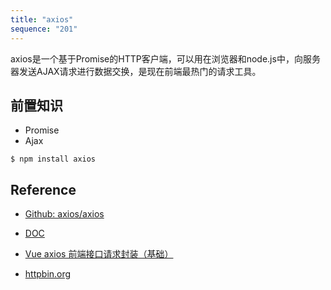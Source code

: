 ```yaml
---
title: "axios"
sequence: "201"
---
```


axios是一个基于Promise的HTTP客户端，可以用在浏览器和node.js中，向服务器发送AJAX请求进行数据交换，是现在前端最热门的请求工具。

## 前置知识

- Promise
- Ajax

```text
$ npm install axios
```



## Reference

- [Github: axios/axios](https://github.com/axios/axios)
- [DOC](https://axios-http.com/)
- [Vue axios 前端接口请求封装（基础）](https://www.bilibili.com/video/BV18R4y1J7sm/)

- [httpbin.org](https://httpbin.org/)
